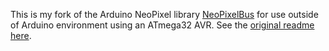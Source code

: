 This is my fork of the Arduino NeoPixel library [NeoPixelBus](https://github.com/Makuna/NeoPixelBus) for use outside of Arduino environment using an ATmega32 AVR. 
See the [original readme here](https://github.com/Makuna/NeoPixelBus/blob/master/ReadMe.md).
